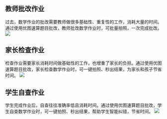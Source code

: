 ## 教师批改作业
过去，数学作业的批改需要教师做很多基础性、重复性的工作，消耗大量的时间。通过使用优图速算题目批改，教师批改数学作业时，可批量拍照，一次完成批改。
![](https://main.qcloudimg.com/raw/087d55cb85fab613e9762865ca497bee.png)

## 家长检查作业
检查作业需要家长消耗时间做基础性的工作，也增重了家长的负担。通过使用优图速算题目批改，家长检查数学作业时，可一键拍照、秒出结果，为家长和孩子节省时间。
![](https://main.qcloudimg.com/raw/6c4b1d6562542b26d439910bf038e848.png)

## 学生自查作业
学生完成作业后，自查往往准确率低且消耗时间。通过使用优图速算题目批改，学生自查数学作业时，可一键拍照、秒出结果，帮助学生智能纠错，节省时间。
![](https://main.qcloudimg.com/raw/12e7efe3679e9fa783137658c6bfea4d.png)
